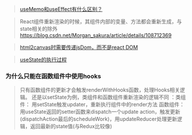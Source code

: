 >[useMemo和useEffect有什么区别？](https://www.jianshu.com/p/94ace269414d)

> React组件重新渲染的时候，其组件内部的变量、方法都会重新生成，与state相关的除外
https://blog.csdn.net/Morgan_sakura/article/details/108712369

>[html2canvas时需要传递jsDom，而不是react DOM](https://stackoverflow.com/questions/65601852/element-is-not-attached-to-a-document-html2canvas/65613228)

>[useState的执行过程](https://juejin.cn/post/6844903833764642830)

### 为什么只能在函数组件中使用hooks
> 只有函数组件的更新才会触发renderWithHooks函数，处理Hooks相关逻辑。
>还是以setState为例，类组件和函数组件重新渲染的逻辑不同 ：类组件： 用setState触发updater，重新执行组件中的render方法
函数组件： 用useState返回的setter函数来dispatch一个update action，触发更新(dispatchAction最后的scheduleWork)，用updateReducer处理更新逻辑，返回最新的state值(与Redux比较像)

